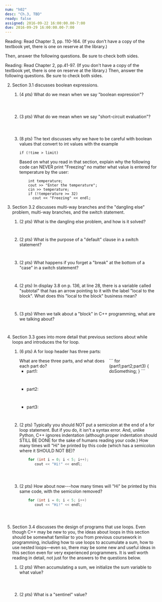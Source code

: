 ```yaml
---
num: "h02"
desc: "Ch.3, TBD"
ready: false
assigned: 2016-09-22 16:00:00.00-7:00
due: 2016-09-29 16:00:00.00-7:00
---
```


Reading: Read Chapter 3, pp. 110-164. (If you don't
have a copy of the textbook yet, there is one on reserve at the
library.)

Then, answer the following questions. Be sure to check both sides.

Reading: Read Chapter 2, pp.41-97. (If you don't
have a copy of the textbook yet, there is one on reserve at the
library.) Then, answer the following questions. Be sure to check both
sides.

2.  Section 3.1 discusses boolean expressions.
    1.  (4 pts) What do we mean when we say "boolean expression"?
        <div style="margin-bottom:4em"></div>
    2.  (3 pts) What do we mean when we say "short-circuit evaluation"?
        <div style="margin-bottom:4em"></div>
    3.  (8 pts) The text discusses why we have to be careful with
        boolean values that convert to int values with the example
        
        ```
        if (!time > limit)
        ```
        Based on what you read in that section, explain why the following code
        can NEVER print "Freezing" no matter what value is entered for
        temperature by the user:
        
        ```
            int temperature;
            cout >> "Enter the temperature";
            cin >> temperature;
            if (!temperature >= 32)
              cout << "Freezing" << endl;
        ```
        <div class="pagebreak"></div>

3.  Section 3.2 discusses multi-way branches and the "dangling else"
    problem, multi-way branches, and the switch statement.
    1.  (2 pts) What is the dangling else problem, and how is it solved?
        <div style="margin-bottom:3em"></div>
    2.  (2 pts) What is the purpose of a "default" clause in a switch
        statement?
        <div style="margin-bottom:3em"></div>
    3.  (2 pts) What happens if you forget a "break" at the bottom of a
        "case" in a switch statement?
        <div style="margin-bottom:3em"></div>
    4.  (2 pts) In display 3.8 on p. 136, at line 28, there is a
        variable called "subtotal" that has an arrow pointing to it with
        the label "local to the block". What does this "local to the
        block" business mean?
        <div style="margin-bottom:3em"></div>
    5.  (3 pts) When we talk about a "block" in C++ programming, what
        are we talking about?
        <div style="margin-bottom:3em"></div>

4.  Section 3.3 goes into more detail that previous sections about while
    loops and introduces the for loop.
    1.  (6 pts) A for loop header has three parts:
        <div style="width: 35%; float: right" markdown="1">
        ```    
        for (part1;part2;part3) {
               doSomething;
            }
        ```
        </div>
        What are these three parts, and what does each part do?

        *   part1:
            <div style="margin-bottom:3em"></div>
        *   part2:
            <div style="margin-bottom:3em"></div>
        *   part3:
            <div style="margin-bottom:3em"></div>

    2.  (2 pts) Typically you should NOT put a semicolon at the end of a
        for loop statement. But if you do, it isn't a syntax error. And,
        unlike Python, C++ ignores indentation (although proper
        indentation should STILL BE DONE for the sake of humans reading
        your code.)
        How many times will "Hi" be printed by this code (which has a
        semicolon where it SHOULD NOT BE)?
       
        ```cpp
            for (int i = 0; i < 5; i++); 
               cout << "Hi!" << endl;
        ```
        <div style="margin-bottom:4em"></div>
        
    3.  (2 pts) How about now---how many times will "Hi" be printed by
        this same code, with the semicolon removed?
        
        ```cpp
            for (int i = 0; i < 5; i++)
               cout << "Hi!" << endl;
        ```
        <div style="margin-bottom:4em"></div>

5.  Section 3.4 discusses the design of programs that use loops. Even
    though C++ may be new to you, the ideas about loops in this section
    should be somewhat familiar to you from previous coursework in
    programming, including how to use loops to accumulate a sum, how to
    use nested loops—even so, there may be some new and useful ideas in
    this section even for very experienced programmers. It is well worth
    reading in detail, not just for the answers to the questions below.
    1.  (2 pts) When accumulating a sum, we initialize the sum variable
        to what value?
        <div style="margin-bottom:4em"></div>

    2.  (2 pts) What is a "sentinel" value?
        <div style="margin-bottom:4em"></div>


